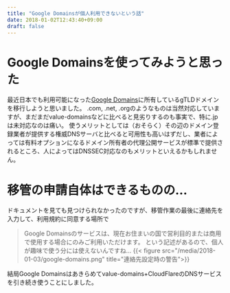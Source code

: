 ```yaml
---
title: "Google Domainsが個人利用できないという話"
date: 2018-01-02T12:43:40+09:00
draft: false
---
```


# Google Domainsを使ってみようと思った
最近日本でも利用可能になった[Google Domains](https://domains.google/)に所有しているgTLDドメインを移行しようと思いました。
.com, .net, .orgのようなものは当然対応していますが、まだまだvalue-domainsなどに比べると見劣りするのも事実で、特に.jpは未対応なのは痛い。
使うメリットとしては（おそらく）その辺のドメイン登録業者が提供する権威DNSサーバと比べると可用性も高いはずだし、業者によっては有料オプションになるドメイン所有者の代理公開サービスが標準で提供されるところ、人によってはDNSSEC対応なのもメリットといえるかもしれません。

# 移管の申請自体はできるものの…
ドキュメントを見ても見つけられなかったのですが、移管作業の最後に連絡先を入力して、利用規約に同意する場所で
> Google Domainsのサービスは、現在お住まいの国で営利目的または商用で使用する場合にのみご利用いただけます。
という記述があるので、個人が趣味で使う分には使えないんですね…
{{< figure src="/media/2018-01-03/google-domains.png" title="連絡先設定時の警告">}}

結局Google Domainsはあきらめてvalue-domains+CloudFlareのDNSサービスを引き続き使うことにしました。
